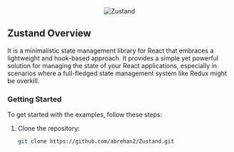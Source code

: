 <div width="full" align="center">
  <img src="https://iili.io/Ja2d4IV.png" alt="Zustand" >
</div>

## Zustand Overview

It is a minimalistic state management library for React that embraces a lightweight and hook-based approach. It provides a simple yet powerful solution for managing the state of your React applications, especially in scenarios where a full-fledged state management system like Redux might be overkill.

### Getting Started

To get started with the examples, follow these steps:

1. Clone the repository:

   ```bash
   git clone https://github.com/abrehan2/Zustand.git
   ```

